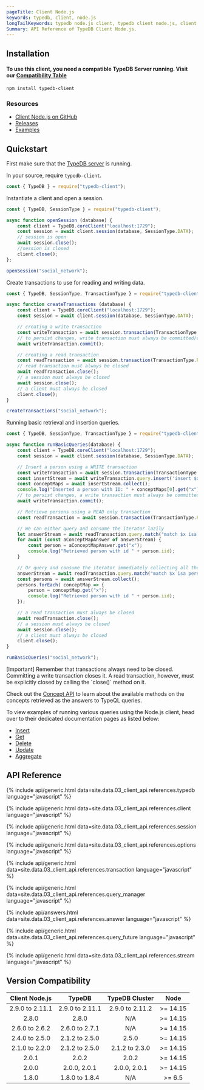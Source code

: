 ```yaml
---
pageTitle: Client Node.js
keywords: typedb, client, node.js
longTailKeywords: typedb node.js client, typedb client node.js, client node.js, python node.js
Summary: API Reference of TypeDB Client Node.js.
---
```


## Installation

#### To use this client, you need a compatible TypeDB Server running. Visit our [Compatibility Table](#version-compatibility)


```
npm install typedb-client
```

### Resources

- [Client Node.js on GitHub](https://github.com/vaticle/typedb-client-nodejs)
- [Releases](https://github.com/vaticle/typedb-client-nodejs/releases)
- [Examples](https://github.com/vaticle/typedb-examples)

## Quickstart
First make sure that the [TypeDB server](/docs/running-typedb/install-and-run#start-the-typedb-server) is running.

In your source, require `typedb-client`.

<!-- test-example socialNetworkNodejsClientA.js -->
```javascript
const { TypeDB } = require("typedb-client");
```

Instantiate a client and open a session.

<!-- test-example socialNetworkNodejsClientB.js -->
```javascript
const { TypeDB, SessionType } = require("typedb-client");

async function openSession (database) {
	const client = TypeDB.coreClient("localhost:1729");
	const session = await client.session(database, SessionType.DATA);
	// session is open
	await session.close();
	//session is closed
	client.close();
};

openSession("social_network");
```

Create transactions to use for reading and writing data.

<!-- test-example socialNetworkNodejsClientC.js -->
```javascript
const { TypeDB, SessionType, TransactionType } = require("typedb-client");

async function createTransactions (database) {
	const client = TypeDB.coreClient("localhost:1729");
	const session = await client.session(database, SessionType.DATA);

	// creating a write transaction
	const writeTransaction = await session.transaction(TransactionType.WRITE); // write transaction is open
	// to persist changes, write transaction must always be committed/closed
	await writeTransaction.commit();

	// creating a read transaction
	const readTransaction = await session.transaction(TransactionType.READ); // read transaction is open
	// read transaction must always be closed
	await readTransaction.close();
	// a session must always be closed
	await session.close();
	// a client must always be closed
	client.close();
}

createTransactions("social_network");
```

Running basic retrieval and insertion queries.

<!-- test-example socialNetworkNodejsClientD.js -->
```javascript
const { TypeDB, SessionType, TransactionType } = require("typedb-client");

async function runBasicQueries(database) {
	const client = TypeDB.coreClient("localhost:1729");
	const session = await client.session(database, SessionType.DATA);

	// Insert a person using a WRITE transaction
	const writeTransaction = await session.transaction(TransactionType.WRITE);
	const insertStream = await writeTransaction.query.insert('insert $x isa person, has email "x@email.com";');
	const conceptMaps = await insertStream.collect();
	console.log("Inserted a person with ID: " + conceptMaps[0].get("x").iid);
	// to persist changes, a write transaction must always be committed (closed)
	await writeTransaction.commit();

	// Retrieve persons using a READ only transaction
	const readTransaction = await session.transaction(TransactionType.READ);

	// We can either query and consume the iterator lazily
	let answerStream = await readTransaction.query.match("match $x isa person; get $x; limit 10;");
	for await (const aConceptMapAnswer of answerStream) {
		const person = aConceptMapAnswer.get("x");
		console.log("Retrieved person with id " + person.iid);
	}

	// Or query and consume the iterator immediately collecting all the results
	answerStream = await readTransaction.query.match("match $x isa person; get $x; limit 10;");
	const persons = await answerStream.collect();
	persons.forEach( conceptMap => {
        person = conceptMap.get("x");
        console.log("Retrieved person with id " + person.iid);
    });

	// a read transaction must always be closed
	await readTransaction.close();
	// a session must always be closed
	await session.close();
	// a client must always be closed
	client.close();
}

runBasicQueries("social_network");
```

<div class="note">
[Important]
Remember that transactions always need to be closed. Committing a write transaction closes it. A read transaction, however, must be explicitly closed by calling the `close()` method on it.
</div>

Check out the [Concept API](../04-concept-api/00-overview.md) to learn about the available methods on the concepts retrieved as the answers to TypeQL queries.

To view examples of running various queries using the Node.js client, head over to their dedicated documentation pages as listed below:
- [Insert](../11-query/03-insert-query.md)
- [Get](../11-query/02-get-query.md)
- [Delete](../11-query/04-delete-query.md)
- [Update](../11-query/05-update-query.md)
- [Aggregate](../11-query/06-aggregate-query.md)

## API Reference

{% include api/generic.html data=site.data.03_client_api.references.typedb language="javascript" %}

{% include api/generic.html data=site.data.03_client_api.references.client language="javascript" %}

{% include api/generic.html data=site.data.03_client_api.references.session language="javascript" %}

{% include api/generic.html data=site.data.03_client_api.references.options language="javascript" %}

{% include api/generic.html data=site.data.03_client_api.references.transaction language="javascript" %}

{% include api/generic.html data=site.data.03_client_api.references.query_manager language="javascript" %}

{% include api/answers.html data=site.data.03_client_api.references.answer language="javascript" %}

{% include api/generic.html data=site.data.03_client_api.references.query_future language="javascript" %}

{% include api/generic.html data=site.data.03_client_api.references.stream language="javascript" %}


## Version Compatibility

| Client Node.js  |     TypeDB      | TypeDB Cluster  |   Node    |
|:---------------:|:---------------:|:---------------:|:---------:|
| 2.9.0 to 2.11.1 | 2.9.0 to 2.11.1 | 2.9.0 to 2.11.2 | \>= 14.15 |
|      2.8.0      |      2.8.0      |       N/A       | \>= 14.15 |
| 2.6.0 to 2.6.2  | 2.6.0 to 2.7.1  |       N/A       | \>= 14.15 |
| 2.4.0 to 2.5.0  | 2.1.2 to 2.5.0  |      2.5.0      | \>= 14.15 |
| 2.1.0 to 2.2.0  | 2.1.2 to 2.5.0  | 2.1.2 to 2.3.0  | \>= 14.15 |
|      2.0.1      |      2.0.2      |      2.0.2      | \>= 14.15 |
|      2.0.0      |  2.0.0, 2.0.1   |  2.0.0, 2.0.1   | \>= 14.15 |
|      1.8.0      | 1.8.0 to 1.8.4  |       N/A       |  \>= 6.5  |
